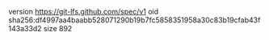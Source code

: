 version https://git-lfs.github.com/spec/v1
oid sha256:df4997aa4baabb528071290b19b7fc5858351958a30c83b19cfab43f143a33d2
size 892
